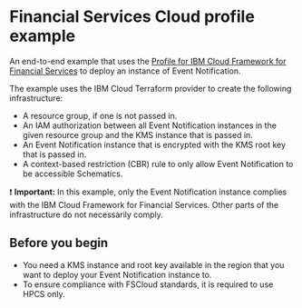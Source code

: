  # Financial Services Cloud profile example

An end-to-end example that uses the [Profile for IBM Cloud Framework for Financial Services](https://github.com/terraform-ibm-modules/terraform-ibm-event-notifications/tree/main/modules/fscloud) to deploy an instance of Event Notification.

The example uses the IBM Cloud Terraform provider to create the following infrastructure:

- A resource group, if one is not passed in.
- An IAM authorization between all Event Notification instances in the given resource group and the KMS instance that is passed in.
- An Event Notification instance that is encrypted with the KMS root key that is passed in.
- A context-based restriction (CBR) rule to only allow Event Notification to be accessible Schematics.

:exclamation: **Important:** In this example, only the Event Notification instance complies with the IBM Cloud Framework for Financial Services. Other parts of the infrastructure do not necessarily comply.

## Before you begin

- You need a KMS instance and root key available in the region that you want to deploy your Event Notification instance to.
- To ensure compliance with FSCloud standards, it is required to use HPCS only.
